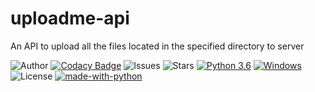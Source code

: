 # uploadme-api
An API to upload all the files located in the specified directory to server

![Author](https://img.shields.io/badge/author-littinrajan-blue)
[![Codacy Badge](https://app.codacy.com/project/badge/Grade/894d07e0455c48d3aa6c3cf3d8364bab)](https://www.codacy.com/gh/moonlightfantasia/uploadme-api/dashboard?utm_source=github.com&amp;utm_medium=referral&amp;utm_content=moonlightfantasia/uploadme-api&amp;utm_campaign=Badge_Grade)
![Issues](https://img.shields.io/github/issues/moonlightfantasia/uploadme-api)
![Stars](https://img.shields.io/github/stars/moonlightfantasia/uploadme-api)
[![Python 3.6](https://img.shields.io/badge/python-3.6-blue.svg)](https://www.python.org/downloads/release/python-360/)
[![Windows](https://svgshare.com/i/ZhY.svg)](https://svgshare.com/i/ZhY.svg)
![License](https://img.shields.io/github/license/moonlightfantasia/uploadme-api)
[![made-with-python](https://img.shields.io/badge/Made%20with-Python-1f425f.svg)](https://www.python.org/)
